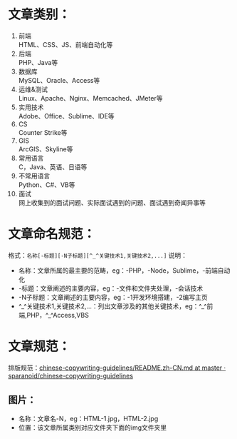 # 文章类别：
1. 前端  
HTML、CSS、JS、前端自动化等
1. 后端  
PHP、Java等
1. 数据库  
MySQL、Oracle、Access等
1. 运维&测试  
Linux、Apache、Nginx、Memcached、JMeter等
1. 实用技术  
Adobe、Office、Sublime、IDE等
1. CS  
Counter Strike等
1. GIS  
ArcGIS、Skyline等
1. 常用语言  
C，Java、英语、日语等
1. 不常用语言  
Python、C#、VB等
1. 面试  
网上收集到的面试问题、实际面试遇到的问题、面试遇到奇闻异事等

# 文章命名规范：
格式：`名称[-标题][-N子标题][^_^关键技术1,关键技术2,...]`
说明：
- 名称：文章所属的最主要的范畴，eg：-PHP，-Node，Sublime，-前端自动化
- -标题：文章阐述的主要内容，eg：-文件和文件夹处理，-会话技术
- -N子标题：文章阐述的主要内容，eg：-1开发环境搭建，-2编写主页
- \^\_\^关键技术1,关键技术2,...：列出文章涉及的其他关键技术，eg：\^\_\^前端,PHP，\^\_\^Access,VBS

# 文章规范：
排版规范：[chinese-copywriting-guidelines/README.zh-CN.md at master · sparanoid/chinese-copywriting-guidelines](https://github.com/sparanoid/chinese-copywriting-guidelines/blob/master/README.zh-CN.md)

## 图片：  
- 名称：文章名-N，eg：HTML-1.jpg，HTML-2.jpg
- 位置：该文章所属类别对应文件夹下面的img文件夹里

